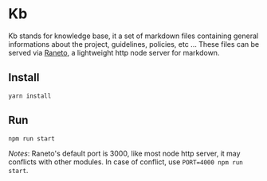 # Kb

Kb stands for knowledge base, it a set of markdown files containing general informations about the
project, guidelines, policies, etc ... These files can be served via [Raneto](http://raneto.com/),
a lightweight http node server for markdown.

## Install

```
yarn install
```

## Run

```
npm run start
```

_Notes_: Raneto's default port is 3000, like most node http server, it may conflicts with other
modules. In case of conflict, use `PORT=4000 npm run start`.
